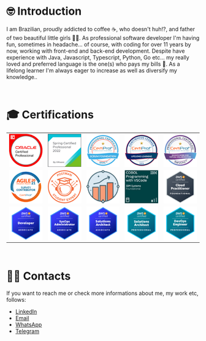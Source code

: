 # 🤓 Introduction 
I am Brazilian, proudly addicted to coffee ☕, who doesn't huh!?, and father of two beautiful little girls 👶👧. As professional software developer I'm having fun, sometimes in headache... of course, with coding for over 11 years by now, working with front-end and back-end development. Despite have experience with Java, Javascript, Typescript, Python, Go etc... my really loved and preferred language is the one(s) who pays my bills 🤭. As a lifelong learner I'm always eager to increase as well as diversify my knowledge..

<br>

# 🎓 Certifications
| | | | | |
| :-: | :-: | :-: | :-: | :-: |
|![1.png](./badges/java/1.png)|![1.png](./badges/vmware/1.png)|![1.png](./badges/certiprof/1.png)|![2.png](./badges/certiprof/2.png)|![3.png](./badges/certiprof/3.png)|
|![4.png](./badges/certiprof/4.png)|![1.png](./badges/postman/1.png)|![2](./badges/postman/2.png)|![1.png](./badges/ibm/1.png)|![1.png](./badges/aws/1.png)|
|![2.png](./badges/aws/2.png)|![3.png](./badges/aws/3.png)|![4.png](./badges/aws/4.png)|![5.png](./badges/aws/5.png)|![6.png](./badges/aws/6.png)|

<br>

# 👨‍💻 Contacts
If you want to reach me or check more informations about me, my work etc, follows:
- [LinkedIn](https://www.linkedin.com/in/davidarchanjo/)
- [Email](mailto:david.archanjoybr@gmail.com)
- [WhatsApp](https://api.whatsapp.com/send?phone=5511976375264)
- [Telegram](https://t.me/davidarchanjo)
